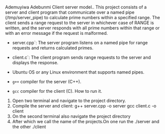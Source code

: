 Ademuyiwa Adebunmi
Client server model..
This project consists of a server and client program that communicate over a named pipe (/tmp/server_pipe) to calculate prime numbers within a specified range.
The client sends a range request to the server in whichever case of RANGE is written, and the server responds with all prime numbers within that range or with an error message if the request is malformed.


- server.cpp`: The server program  listens on a named pipe for range requests and returns calculated primes.
- client.c`: The client program  sends range requests to the server and displays the response.

- Ubuntu OS or any Linux environment that supports named pipes.
- `g++` compiler for the server (C++).
- `gcc` compiler for the client (C).
How to run it.
1. Open two terminal and navigate to the project directory.
2. Compile the server and client:
   g++ server.cpp -o server
   gcc client.c -o client
3. On the second terminal also navigate the project directory
4. After which we call the name of the projects.On one run the ./server and the other ./client
   
